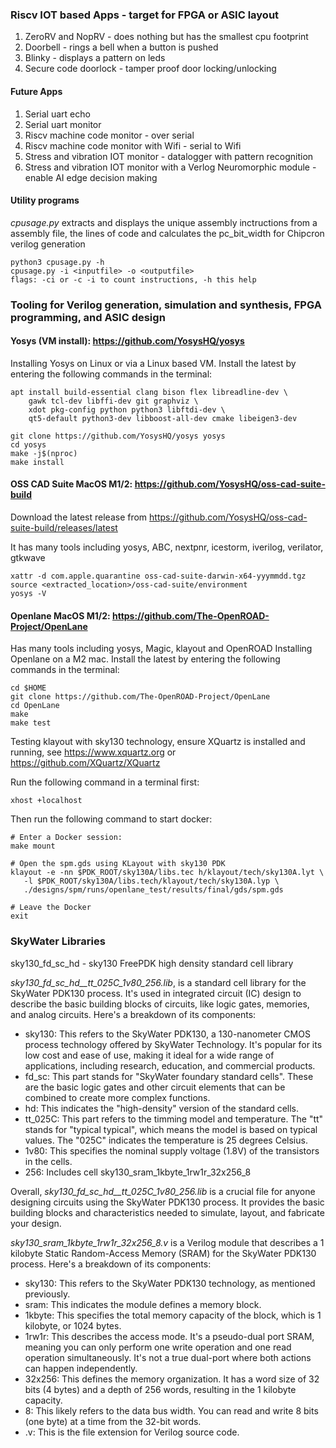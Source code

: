 ### Riscv IOT based Apps - target for FPGA or ASIC layout
1. ZeroRV and NopRV - does nothing but has the smallest cpu footprint
1. Doorbell - rings a bell when a button is pushed
1. Blinky - displays a pattern on leds
1. Secure code doorlock - tamper proof door locking/unlocking

#### Future Apps
1. Serial uart echo
1. Serial uart monitor
1. Riscv machine code monitor - over serial
1. Riscv machine code monitor with Wifi - serial to Wifi
1. Stress and vibration IOT monitor - datalogger with pattern recognition
1. Stress and vibration IOT monitor with a Verlog Neuromorphic module - enable AI edge decision making


#### Utility programs
*cpusage.py* extracts and displays the unique assembly inctructions from a assembly file, the lines of code and calculates the pc_bit_width for Chipcron verilog generation
```
python3 cpusage.py -h
cpusage.py -i <inputfile> -o <outputfile>
flags: -ci or -c -i to count instructions, -h this help
```
### Tooling for Verilog generation, simulation and synthesis, FPGA programming, and ASIC design

#### Yosys (VM install): https://github.com/YosysHQ/yosys
Installing Yosys on Linux or via a Linux based VM. Install the latest by entering the following commands in the terminal:
```
apt install build-essential clang bison flex libreadline-dev \
    gawk tcl-dev libffi-dev git graphviz \
    xdot pkg-config python python3 libftdi-dev \
    qt5-default python3-dev libboost-all-dev cmake libeigen3-dev

git clone https://github.com/YosysHQ/yosys yosys
cd yosys
make -j$(nproc)
make install
```

#### OSS CAD Suite MacOS M1/2: https://github.com/YosysHQ/oss-cad-suite-build
Download the latest release from https://github.com/YosysHQ/oss-cad-suite-build/releases/latest

It has many tools including yosys, ABC, nextpnr, icestorm, iverilog, verilator, gtkwave
```
xattr -d com.apple.quarantine oss-cad-suite-darwin-x64-yyymmdd.tgz
source <extracted_location>/oss-cad-suite/environment
yosys -V
```

#### Openlane MacOS M1/2: https://github.com/The-OpenROAD-Project/OpenLane
Has many tools including yosys, Magic, klayout and OpenROAD
Installing Openlane on a M2 mac. Install the latest by entering the following commands in the terminal:
```
cd $HOME
git clone https://github.com/The-OpenROAD-Project/OpenLane
cd OpenLane
make
make test
```

Testing klayout with sky130 technology, ensure XQuartz is installed and running, see https://www.xquartz.org or https://github.com/XQuartz/XQuartz

Run the following command in a terminal first:
```
xhost +localhost
```

Then run the following command to start docker:
```
# Enter a Docker session:
make mount

# Open the spm.gds using KLayout with sky130 PDK
klayout -e -nn $PDK_ROOT/sky130A/libs.tec h/klayout/tech/sky130A.lyt \
   -l $PDK_ROOT/sky130A/libs.tech/klayout/tech/sky130A.lyp \
   ./designs/spm/runs/openlane_test/results/final/gds/spm.gds

# Leave the Docker
exit
```

### SkyWater Libraries
sky130_fd_sc_hd - sky130 FreePDK high density standard cell library

*sky130_fd_sc_hd__tt_025C_1v80_256.lib*, is a standard cell library for the SkyWater PDK130 process. It's used in integrated circuit (IC) design to describe the basic building blocks of circuits, like logic gates, memories, and analog circuits. Here's a breakdown of its components:

  * sky130: This refers to the SkyWater PDK130, a 130-nanometer CMOS process technology offered by SkyWater Technology. It's popular for its low cost and ease of use, making it ideal for a wide range of applications, including research, education, and commercial products.
  * fd_sc: This part stands for "SkyWater foundary standard cells". These are the basic logic gates and other circuit elements that can be combined to create more complex functions.
  * hd: This indicates the "high-density" version of the standard cells.
  * tt_025C: This part refers to the timming model and temperature. The "tt" stands for "typical typical", which means the model is based on typical values. The "025C" indicates the temperature is 25 degrees Celsius.
  * 1v80: This specifies the nominal supply voltage (1.8V) of the transistors in the cells.
  * 256: Includes cell sky130_sram_1kbyte_1rw1r_32x256_8


Overall, *sky130_fd_sc_hd__tt_025C_1v80_256.lib* is a crucial file for anyone designing circuits using the SkyWater PDK130 process. It provides the basic building blocks and characteristics needed to simulate, layout, and fabricate your design.

*sky130_sram_1kbyte_1rw1r_32x256_8.v* is a Verilog module that describes a 1 kilobyte Static Random-Access Memory (SRAM) for the SkyWater PDK130 process. Here's a breakdown of its components:

  * sky130: This refers to the SkyWater PDK130 technology, as mentioned previously.
  * sram: This indicates the module defines a memory block.
  * 1kbyte: This specifies the total memory capacity of the block, which is 1 kilobyte, or 1024 bytes.
  * 1rw1r: This describes the access mode. It's a pseudo-dual port SRAM, meaning you can only perform one write operation and one read operation simultaneously. It's not a true dual-port where both actions can happen independently.
  * 32x256: This defines the memory organization. It has a word size of 32 bits (4 bytes) and a depth of 256 words, resulting in the 1 kilobyte capacity.
  * 8: This likely refers to the data bus width. You can read and write 8 bits (one byte) at a time from the 32-bit words.
  * .v: This is the file extension for Verilog source code.

